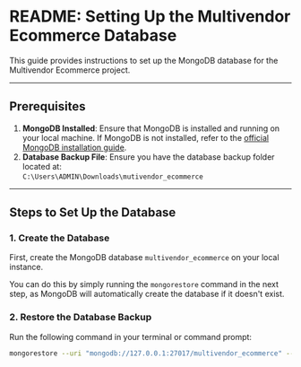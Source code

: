 # README: Setting Up the Multivendor Ecommerce Database

This guide provides instructions to set up the MongoDB database for the Multivendor Ecommerce project.

---

## Prerequisites

1. **MongoDB Installed**: Ensure that MongoDB is installed and running on your local machine. If MongoDB is not installed, refer to the [official MongoDB installation guide](https://www.mongodb.com/docs/manual/installation/).
2. **Database Backup File**: Ensure you have the database backup folder located at:  
   `C:\Users\ADMIN\Downloads\mutivendor_ecommerce`

---

## Steps to Set Up the Database

### 1. Create the Database
First, create the MongoDB database `multivendor_ecommerce` on your local instance.

You can do this by simply running the `mongorestore` command in the next step, as MongoDB will automatically create the database if it doesn't exist.

### 2. Restore the Database Backup
Run the following command in your terminal or command prompt:

```bash
mongorestore --uri "mongodb://127.0.0.1:27017/multivendor_ecommerce" --db multivendor_ecommerce "C:\Users\ADMIN\Downloads\mutivendor_ecommerce"
